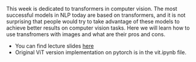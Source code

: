 This week is dedicated to transformers in computer vision. The most successful models in NLP today are based on transformers, and it is not surprising 
that people would try to take advantage of these models to achieve better results on computer vision tasks. Here we will learn how to use transfromers 
with images and what are their pros and cons.

* You can find lecture slides [here](https://docs.google.com/presentation/d/1HlbStI2QHd11p_usPCLPiCvExhDsyfS3v1QjI2nxAGw/edit#slide=id.p)
* Original ViT version implementation on pytorch is in the vit.ipynb file.
